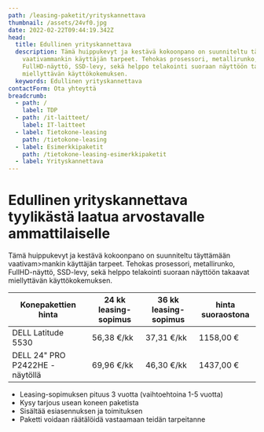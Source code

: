```yaml
---
path: /leasing-paketit/yrityskannettava
thumbnail: /assets/24vf0.jpg
date: 2022-02-22T09:44:19.342Z
head:
  title: Edullinen yrityskannettava
  description: Tämä huippukevyt ja kestävä kokoonpano on suunniteltu täyttämään
    vaativammankin käyttäjän tarpeet. Tehokas prosessori, metallirunko,
    FullHD-näyttö, SSD-levy, sekä helppo telakointi suoraan näyttöön takaavat
    miellyttävän käyttökokemuksen.
  keywords: Edullinen yrityskannettava
contactForm: Ota yhteyttä
breadcrumb:
  - path: /
    label: TDP
  - path: /it-laitteet/
    label: IT-laitteet
  - label: Tietokone-leasing
    path: /tietokone-leasing
  - label: Esimerkkipaketit
    path: /tietokone-leasing-esimerkkipaketit
  - label: Yrityskannettava
---
```

# Edullinen yrityskannettava tyylikästä laatua arvostavalle ammattilaiselle

Tämä huippukevyt ja kestävä kokoonpano on suunniteltu täyttämään vaativam>mankin käyttäjän tarpeet. Tehokas prosessori, metallirunko, FullHD-näyttö, SSD-levy, sekä helppo telakointi suoraan näyttöön takaavat miellyttävän käyttökokemuksen.

| Konepakettien hinta            | 24 kk leasing-sopimus | 36 kk leasing-sopimus | hinta suoraostona |
| ------------------------------ | --------------------- | --------------------- | ----------------- |
| DELL Latitude 5530             | 56,38 €/kk            | 37,31 €/kk            | 1158,00 €         |
| DELL 24" PRO P2422HE -näytöllä | 69,96 €/kk            | 46,30 €/kk            | 1437,00 €         |

* Leasing-sopimuksen pituus 3 vuotta (vaihtoehtoina 1-5 vuotta)
* Kysy tarjous usean koneen paketista
* Sisältää esiasennuksen ja toimituksen
* Paketti voidaan räätälöidä vastaamaan teidän tarpeitanne

<Cards cardsPerRow="2" cards='[{"bgColor":"lightest","title":"DELL Latitude L5420 ja L5530 Yrityskannettavat","linkBgColor":"darkest","image":"/assets/24vf0.jpg","content":"Mikäli sinua kiinnostaa ohut muotoilu, laadukas ja kestävä rakenne sekä liikuteltavuus yhdistettynä tehokkaaksi ja turvalliseksi kokonaisuudeksi niin sinun kannattaa huomioida Dell Latitude 5000-sarja\n\nSuorituskyvystä vastaa 11.sukupolven Intel suorittimet. Dell Latitude 5420 ja 5530 nostaa yrityskannettavien vaatimukset uudelle tasolle. 5420 mallissa on 14\" ja 5530 mallissa 15\" näyttö, jonka lisäksi 5530 koneen sivulla erillinen numeronäppäimistö.\n\nErinomainen kannettava yhtä lailla työmatkoille kuin työpisteellekin\n\n* Prosessori: Intel Core i5-1235U\n* Muisti: 8GB/16GB\n* Kiintolevy: 256GB/512GB SSD\n* Verkko-ominaisuudet: WLAN + Gigabit Ethernet (4G optiona)\n* Laajennuspaikat: HDMI,RJ45,Telakointi,USB 3.0,mini DisplayPort\n* Käyttöjärjestelmä: Windows 10 Professional 64-bit\n* Takuu: kolmen vuoden kansainvälinen ProSupport on-site takuu, vasteaika seuraava työpäivä"},{"bgColor":"lightest","title":"DELL 24 PRO P2422HE FHD IPS HAS PIVOT","linkBgColor":"darkest","content":"Koe erinomainen värintoisto, tarkkuus ja suorituskyky Dell P2422HE 24″ FHD -näytöllä.\n\nDell P2422HE on korkealla FHD (1920x1080) tarkkuudella ja ohuilla raameilla varustettu 24 tuuman laajakuvanäyttö.\n\nSuunniteltu mukavuutta hakevalle: Korkeussäädettävä jalusta, intuitiiviset säätimet, heijastamaton näyttö ja muotoilu mistä silmä voi nauttia. USB-C -liitännän ansiosta kannettava latautuu (max. 65W) samalla kun kuvasignaali siirtyy koneelta näytölle. P2422HE tukee myös näyttöjen ketjutusta (2x Full HD), joten erillistä telakkaa ei tarvita","image":"/assets/dell_e7490_full.jpg"}]' />
